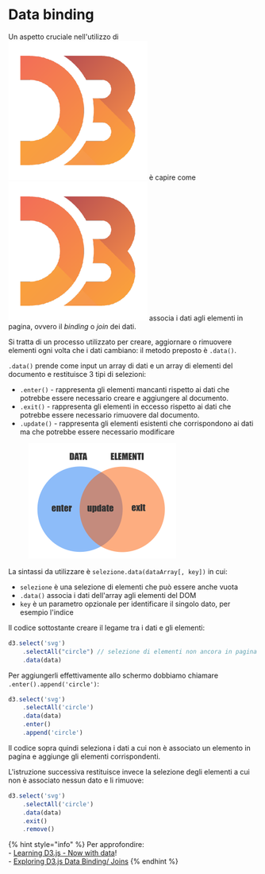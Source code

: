 # Data binding

Un aspetto cruciale nell'utilizzo di <img src="../../.gitbook/assets/1562726.png" alt="" data-size="line"> è capire come <img src="../../.gitbook/assets/1562726.png" alt="" data-size="line"> associa i dati agli elementi in pagina, ovvero il _binding_ o _join_ dei dati.

Si tratta di un processo utilizzato per creare, aggiornare o rimuovere elementi ogni volta che i dati cambiano: il metodo preposto è  `.data()`.

`.data()` prende come input un array di dati e un array di elementi del documento e restituisce 3 tipi di selezioni:

* `.enter()` - rappresenta gli elementi mancanti rispetto ai dati che potrebbe essere necessario creare e aggiungere al documento.
* `.exit()` - rappresenta gli elementi in eccesso rispetto ai dati che potrebbe essere necessario rimuovere dal documento.
* `.update()` - rappresenta gli elementi esistenti che corrispondono ai dati ma che potrebbe essere necessario modificare

<figure><img src="../../.gitbook/assets/data-join (1).png" alt=""><figcaption></figcaption></figure>

La sintassi da utilizzare è `selezione.data(dataArray[, key])` in cui:

* `selezione` è una selezione di elementi che può essere anche vuota
* `.data()` associa i dati dell'array agli elementi del DOM
* &#x20;`key` è un parametro opzionale per identificare il singolo dato, per esempio l'indice

Il codice sottostante creare il legame tra i dati e gli elementi:

```javascript
d3.select('svg')
    .selectAll("circle") // selezione di elementi non ancora in pagina
    .data(data)
```

Per aggiungerli effettivamente allo schermo dobbiamo chiamare `.enter().append('circle')`:

```javascript
d3.select('svg')
    .selectAll('circle')
    .data(data)
    .enter()
    .append('circle')
```

Il codice sopra quindi seleziona i dati a cui non è associato un elemento in pagina e aggiunge gli elementi corrispondenti.

L'istruzione successiva restituisce invece la selezione degli elementi a cui non è associato nessun dato e li rimuove:

```javascript
d3.select('svg')
    .selectAll('circle')
    .data(data)
    .exit()
    .remove()
```

{% hint style="info" %}
Per approfondire:\
\- [Learning D3.js - Now with data](https://observablehq.com/@1999/learning-d3-js-part-2-now-with-data)!\
\- [Exploring D3.js Data Binding/ Joins](https://www.youtube.com/watch?v=ZOeWdkq-L90)
{% endhint %}
